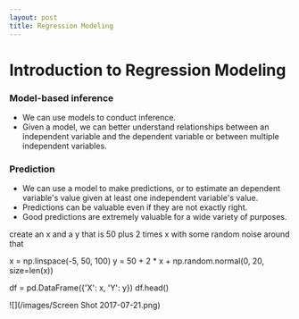 ```yaml
---
layout: post
title: Regression Modeling
---
```


# Introduction to Regression Modeling

### Model-based inference

- We can use models to conduct inference.
- Given a model, we can better understand relationships between an independent variable and the dependent variable or between multiple independent variables.

### Prediction

- We can use a model to make predictions, or to estimate an dependent variable's value given at least one independent variable's value.
- Predictions can be valuable even if they are not exactly right.
- Good predictions are extremely valuable for a wide variety of purposes.

create an x and a y
that is 50 plus 2 times x
with some random noise around that

x = np.linspace(-5, 50, 100)
y = 50 + 2 * x  + np.random.normal(0, 20, size=len(x))

df = pd.DataFrame({'X': x, 'Y': y})
df.head()

![](/images/Screen Shot 2017-07-21.png)
